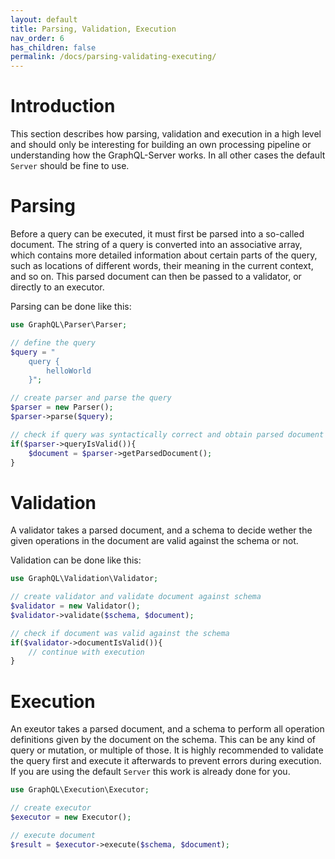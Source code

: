 ```yaml
---
layout: default
title: Parsing, Validation, Execution
nav_order: 6
has_children: false
permalink: /docs/parsing-validating-executing/
---
```

# Introduction
This section describes how parsing, validation and execution in a high level and should only be interesting for building an own processing pipeline or understanding how the GraphQL-Server works. 
In all other cases the default `Server` should be fine to use.

# Parsing
Before a query can be executed, it must first be parsed into a so-called document. The string of a query is converted into an associative array, which contains more detailed information about certain parts of the query, such as locations of different words, their meaning in the current context, and so on. This parsed document can then be passed to a validator, or directly to an executor.

Parsing can be done like this:
```php
use GraphQL\Parser\Parser;

// define the query
$query = "
    query {
        helloWorld
    }";

// create parser and parse the query
$parser = new Parser();
$parser->parse($query);

// check if query was syntactically correct and obtain parsed document
if($parser->queryIsValid()){
    $document = $parser->getParsedDocument();
}
```

# Validation
A validator takes a parsed document, and a schema to decide wether the given operations in the document are valid against the schema or not.

Validation can be done like this:

```php
use GraphQL\Validation\Validator;

// create validator and validate document against schema
$validator = new Validator();
$validator->validate($schema, $document);

// check if document was valid against the schema
if($validator->documentIsValid()){
    // continue with execution
}
```

# Execution
An exeutor takes a parsed document, and a schema to perform all operation definitions given by the document on the schema. 
This can be any kind of query or mutation, or multiple of those. It is highly recommended to validate the query first and execute it afterwards to prevent errors during execution. 
If you are using the default `Server` this work is already done for you.

```php
use GraphQL\Execution\Executor;

// create executor 
$executor = new Executor();

// execute document
$result = $executor->execute($schema, $document);
```